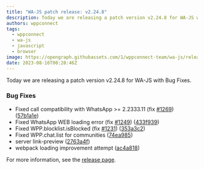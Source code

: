 ```yaml
---
title: "WA-JS patch release: v2.24.8"
description: Today we are releasing a patch version v2.24.8 for WA-JS with Bug Fixes.
authors: wppconnect
tags:
  - wppconnect
  - wa-js
  - javascript
  - browser
image: https://opengraph.githubassets.com/1/wppconnect-team/wa-js/releases/tag/v2.24.8
date: 2023-08-16T00:28:46Z
---
```


Today we are releasing a patch version v2.24.8 for WA-JS with Bug Fixes.

<!--truncate-->

### Bug Fixes

* Fixed call compatibility with WhatsApp >= 2.2333.11 (fix [#1269](https://github.com/wppconnect-team/wa-js/issues/1269)) ([57b1a1e](https://github.com/wppconnect-team/wa-js/commit/57b1a1e4abebe19cc3e82c17e253d3475c3995b6))
* Fixed WhatsApp WEB loading error (fix [#1249](https://github.com/wppconnect-team/wa-js/issues/1249)) ([433f939](https://github.com/wppconnect-team/wa-js/commit/433f93932297e12f6a6305e70b80171ed49a8b90))
* Fixed WPP.blocklist.isBlocked (fix [#1231](https://github.com/wppconnect-team/wa-js/issues/1231)) ([353a3c2](https://github.com/wppconnect-team/wa-js/commit/353a3c26973f859e5f21741bc93cfbc7cfbcf963))
* Fixed WPP.chat.list for communities ([74ea985](https://github.com/wppconnect-team/wa-js/commit/74ea9856245eb093c6c41a5b3e040aa20b313cd6))
* server link-preview ([2763a4f](https://github.com/wppconnect-team/wa-js/commit/2763a4f3e6a2b589ef1acdce448dd96ed118b755))
* webpack loading improvement attempt ([ac4a818](https://github.com/wppconnect-team/wa-js/commit/ac4a818aa150532b8841db33aa9e741ed35ec4a8))

For more information, see the [release page](https://github.com/wppconnect-team/wa-js/releases/tag/v2.24.8).